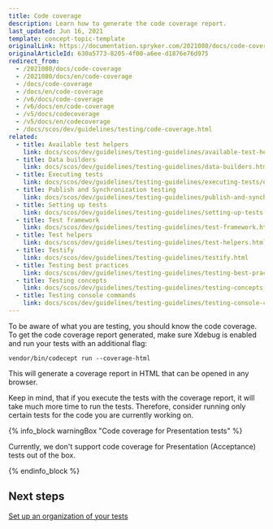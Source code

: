 ```yaml
---
title: Code coverage
description: Learn how to generate the code coverage report.
last_updated: Jun 16, 2021
template: concept-topic-template
originalLink: https://documentation.spryker.com/2021080/docs/code-coverage
originalArticleId: 630a5773-8205-4f00-a6ee-d1876e76d975
redirect_from:
  - /2021080/docs/code-coverage
  - /2021080/docs/en/code-coverage
  - /docs/code-coverage
  - /docs/en/code-coverage
  - /v6/docs/code-coverage
  - /v6/docs/en/code-coverage
  - /v5/docs/codecoverage
  - /v5/docs/en/codecoverage
  - /docs/scos/dev/guidelines/testing/code-coverage.html
related:
  - title: Available test helpers
    link: docs/scos/dev/guidelines/testing-guidelines/available-test-helpers.html
  - title: Data builders
    link: docs/scos/dev/guidelines/testing-guidelines/data-builders.html
  - title: Executing tests
    link: docs/scos/dev/guidelines/testing-guidelines/executing-tests/executing-tests.html
  - title: Publish and Synchronization testing
    link: docs/scos/dev/guidelines/testing-guidelines/publish-and-synchronization-testing.html
  - title: Setting up tests
    link: docs/scos/dev/guidelines/testing-guidelines/setting-up-tests.html
  - title: Test framework
    link: docs/scos/dev/guidelines/testing-guidelines/test-framework.html
  - title: Test helpers
    link: docs/scos/dev/guidelines/testing-guidelines/test-helpers.html
  - title: Testify
    link: docs/scos/dev/guidelines/testing-guidelines/testify.html
  - title: Testing best practices
    link: docs/scos/dev/guidelines/testing-guidelines/testing-best-practices.html
  - title: Testing concepts
    link: docs/scos/dev/guidelines/testing-guidelines/testing-concepts.html
  - title: Testing console commands
    link: docs/scos/dev/guidelines/testing-guidelines/testing-console-commands.html
---
```


To be aware of what you are testing, you should know the code coverage. To get the code coverage report generated, make sure Xdebug is enabled and run your tests with an additional flag:

`vendor/bin/codecept run --coverage-html`

This will generate a coverage report in HTML that can be opened in any browser.

Keep in mind, that if you execute the tests with the coverage report, it will take much more time to run the tests. Therefore, consider running only certain tests for the code you are currently working on.

{% info_block warningBox "Code coverage for Presentation tests" %}

Currently, we don't support code coverage for Presentation (Acceptance) tests out of the box.

{% endinfo_block %}

## Next steps

[Set up an organization of your tests](/docs/scos/dev/guidelines/testing-guidelines/setting-up-tests.html)
